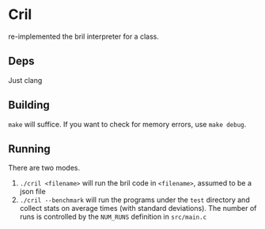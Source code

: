 # Cril
re-implemented the bril interpreter for a class.

## Deps
Just clang

## Building
`make` will suffice. If you want to check for memory errors, use `make debug`. 

## Running
There are two modes. 

1. `./cril <filename>` will run the bril code in `<filename>`, assumed to be
   a json file
2. `./cril --benchmark` will run the programs under the `test` directory and
    collect stats on average times (with standard deviations). The number of
    runs is controlled by the `NUM_RUNS` definition in `src/main.c`
